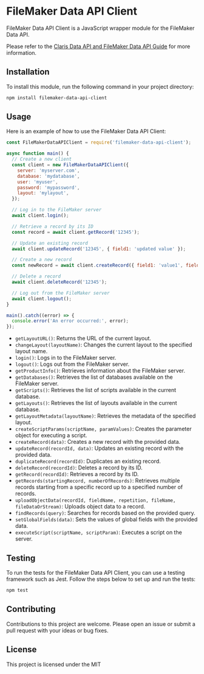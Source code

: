 # FileMaker Data API Client

FileMaker Data API Client is a JavaScript wrapper module for the FileMaker Data API.

Please refer to the [Claris Data API and FileMaker Data API Guide](https://help.claris.com/data-api-guide/content/index.html) for more information.

## Installation

To install this module, run the following command in your project directory:

```bash
npm install filemaker-data-api-client
```

## Usage

Here is an example of how to use the FileMaker Data API Client:

```javascript
const FileMakerDataAPIClient = require('filemaker-data-api-client');

async function main() {
  // Create a new client
  const client = new FileMakerDataAPIClient({
    server: 'myserver.com',
    database: 'mydatabase',
    user: 'myuser',
    password: 'mypassword',
    layout: 'mylayout',
  });

  // Log in to the FileMaker server
  await client.login();

  // Retrieve a record by its ID
  const record = await client.getRecord('12345');

  // Update an existing record
  await client.updateRecord('12345', { field1: 'updated value' });

  // Create a new record
  const newRecord = await client.createRecord({ field1: 'value1', field2: 'value2' });

  // Delete a record
  await client.deleteRecord('12345');

  // Log out from the FileMaker server
  await client.logout();
}

main().catch((error) => {
  console.error('An error occurred:', error);
});


```

- `getLayoutURL()`: Returns the URL of the current layout.
- `changeLayout(layoutName)`: Changes the current layout to the specified layout name.
- `login()`: Logs in to the FileMaker server.
- `logout()`: Logs out from the FileMaker server.
- `getProductInfo()`: Retrieves information about the FileMaker server.
- `getDatabases()`: Retrieves the list of databases available on the FileMaker server.
- `getScripts()`: Retrieves the list of scripts available in the current database.
- `getLayouts()`: Retrieves the list of layouts available in the current database.
- `getLayoutMetadata(layoutName)`: Retrieves the metadata of the specified layout.
- `createScriptParams(scriptName, paramValues)`: Creates the parameter object for executing a script.
- `createRecord(data)`: Creates a new record with the provided data.
- `updateRecord(recordId, data)`: Updates an existing record with the provided data.
- `duplicateRecord(recordId)`: Duplicates an existing record.
- `deleteRecord(recordId)`: Deletes a record by its ID.
- `getRecord(recordId)`: Retrieves a record by its ID.
- `getRecords(startingRecord, numberOfRecords)`: Retrieves multiple records starting from a specific record up to a specified number of records.
- `uploadObjectData(recordId, fieldName, repetition, fileName, fileDataOrStream)`: Uploads object data to a record.
- `findRecords(query)`: Searches for records based on the provided query.
- `setGlobalFields(data)`: Sets the values of global fields with the provided data.
- `executeScript(scriptName, scriptParam)`: Executes a script on the server.

## Testing

To run the tests for the FileMaker Data API Client, you can use a testing framework such as Jest. Follow the steps below to set up and run the tests:

```bash
npm test
```

## Contributing

Contributions to this project are welcome. Please open an issue or submit a pull request with your ideas or bug fixes.

## License

This project is licensed under the MIT
